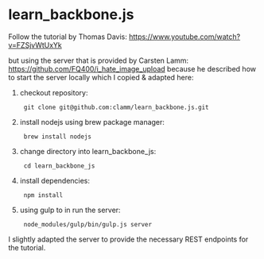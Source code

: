 learn_backbone.js
=================

Follow the tutorial by Thomas Davis: https://www.youtube.com/watch?v=FZSjvWtUxYk

but using the server that is provided by Carsten Lamm: https://github.com/FQ400/i_hate_image_upload 
because he described how to start the server locally which I copied & adapted here:

1. checkout repository:

		git clone git@github.com:clamm/learn_backbone.js.git

2. install nodejs using brew package manager:

		brew install nodejs

3. change directory into learn_backbone_js:

		cd learn_backbone_js

4. install dependencies:

		npm install

5. using gulp to in run the server:

		node_modules/gulp/bin/gulp.js server

I slightly adapted the server to provide the necessary REST endpoints for the tutorial.

